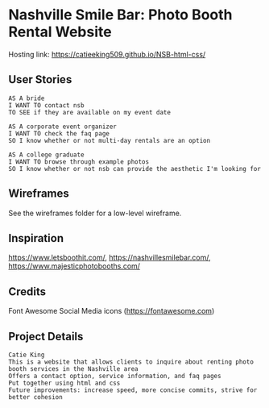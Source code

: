 # Nashville Smile Bar: Photo Booth Rental Website

Hosting link: https://catieeking509.github.io/NSB-html-css/

## User Stories

```
AS A bride
I WANT TO contact nsb
TO SEE if they are available on my event date

AS A corporate event organizer
I WANT TO check the faq page
SO I know whether or not multi-day rentals are an option

AS A college graduate
I WANT TO browse through example photos
SO I know whether or not nsb can provide the aesthetic I'm looking for
```

## Wireframes

See the wireframes folder for a low-level wireframe.

## Inspiration 

https://www.letsboothit.com/, https://nashvillesmilebar.com/, https://www.majesticphotobooths.com/

## Credits

Font Awesome Social Media icons (https://fontawesome.com)

## Project Details

```
Catie King
This is a website that allows clients to inquire about renting photo booth services in the Nashville area
Offers a contact option, service information, and faq pages
Put together using html and css
Future improvements: increase speed, more concise commits, strive for better cohesion
```